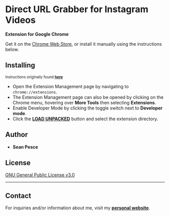 # Direct URL Grabber for Instagram Videos  
**Extension for Google Chrome**  

Get it on the [Chrome Web Store](https://chrome.google.com/webstore/detail/instagram-video-url-grabb/oaeimbgddbjanknfpflfhddfejodpmcd), or install it manually using the instructions below.  

## Installing  
<sup>Instructions originally found **[here](https://developer.chrome.com/extensions/getstarted)**</sup>  

 * Open the Extension Management page by navigating to `chrome://extensions`.  
  * The Extension Management page can also be opened by clicking on the Chrome menu, hovering over **More Tools** then selecting **Extensions**.  
 * Enable Developer Mode by clicking the toggle switch next to **Developer mode**.  
 * Click the **[LOAD UNPACKED](https://developer.chrome.com/static/images/get_started/load_extension.png)** button and select the extension directory.  


## Author  

 * **Sean Pesce**  


## License  
[GNU General Public License v3.0](LICENSE)  


---------------------------------------------  

## Contact  
For inquiries and/or information about me, visit my **[personal website](https://SeanPesce.github.io)**.  

 